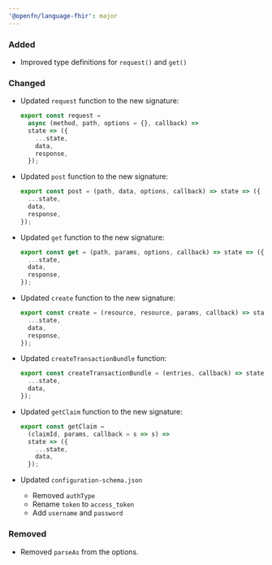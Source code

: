 ```yaml
---
'@openfn/language-fhir': major
---
```


### Added

- Improved type definitions for `request()` and `get()`

### Changed

- Updated `request` function to the new signature:

  ```js
  export const request =
    async (method, path, options = {}, callback) =>
    state => ({
      ...state,
      data,
      response,
    });
  ```

- Updated `post` function to the new signature:

  ```js
  export const post = (path, data, options, callback) => state => ({
    ...state,
    data,
    response,
  });
  ```

- Updated `get` function to the new signature:

  ```js
  export const get = (path, params, options, callback) => state => ({
    ...state,
    data,
    response,
  });
  ```

- Updated `create` function to the new signature:

  ```js
  export const create = (resource, resource, params, callback) => state => ({
    ...state,
    data,
    response,
  });
  ```

- Updated `createTransactionBundle` function:

  ```js
  export const createTransactionBundle = (entries, callback) => state => ({
    ...state,
    data,
  });
  ```

- Updated `getClaim` function to the new signature:
  ```js
  export const getClaim =
    (claimId, params, callback = s => s) =>
    state => ({
      ...state,
      data,
    });
  ```
- Updated `configuration-schema.json`
  - Removed `authType`
  - Rename `token` to `access_token`
  - Add `username` and `password`

### Removed

- Removed `parseAs` from the options.
